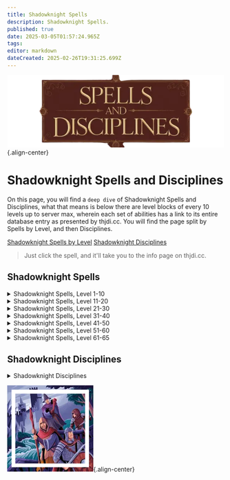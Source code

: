 ```yaml
---
title: Shadowknight Spells
description: Shadowknight Spells.
published: true
date: 2025-03-05T01:57:24.965Z
tags: 
editor: markdown
dateCreated: 2025-02-26T19:31:25.699Z
---
```


![spellsdisciplines.webp](/classes-and-abilities/spellsdisciplines.webp){.align-center}

# Shadowknight Spells and Disciplines

On this page, you will find a `deep dive` of Shadowknight Spells and Disciplines, what that means is below there are level blocks of every 10 levels up to server max, wherein each set of abilities has a link to its entire database entry as presented by thjdi.cc. You will find the page split by Spells by Level, and then Disciplines.

[Shadowknight Spells by Level](#shadowknight-spells)
[Shadowknight Disciplines](#shadowknight-disciplines)

> Just click the spell, and it'll take you to the info page on thjdi.cc.

## Shadowknight Spells


<details>
	<summary> Shadowknight Spells, Level 1-10 </summary>

|Spell Name|Level|
|---|---|
|<a href="https://www.thjdi.cc/spell/5012" target="_blank">Spike of Disease</a>|1|
|<a href="https://www.thjdi.cc/spell/221" target="_blank">Sense the Dead</a>|2|
|<a href="https://www.thjdi.cc/spell/342" target="_blank">Locate Corpse</a>|3|
|<a href="https://www.thjdi.cc/spell/235" target="_blank">Invisibility versus Undead</a>|4|
|<a href="https://www.thjdi.cc/spell/340" target="_blank">Disease Cloud</a>|5|
|<a href="https://www.thjdi.cc/spell/343" target="_blank">Siphon Strength</a>|6|
|<a href="https://www.thjdi.cc/spell/33640" target="_blank">Leering Corpse (SHD)</a>|7|
|<a href="https://www.thjdi.cc/spell/341" target="_blank">Lifetap</a>|8|
|<a href="https://www.thjdi.cc/spell/2571" target="_blank">Despair</a>|9|
|<a href="https://www.thjdi.cc/spell/347" target="_blank">Numb the Dead</a>|9|
|<a href="https://www.thjdi.cc/spell/225" target="_blank">Endure Cold</a>|10|

</details>

<details>
	<summary> Shadowknight Spells, Level 11-20 </summary>

|Spell Name|Level|
|---|---|
|<a href="https://www.thjdi.cc/spell/344" target="_blank">Clinging Darkness</a>|11|
|<a href="https://www.thjdi.cc/spell/229" target="_blank">Fear</a>|12|
|<a href="https://www.thjdi.cc/spell/2213" target="_blank">Lesser Summon Corpse</a>|12|
|<a href="https://www.thjdi.cc/spell/354" target="_blank">Shadow Step</a>|13|
|<a href="https://www.thjdi.cc/spell/33634" target="_blank">Bone Walk (SHD)</a>|14|
|<a href="https://www.thjdi.cc/spell/502" target="_blank">Lifespike</a>|15|
|<a href="https://www.thjdi.cc/spell/2572" target="_blank">Scream of Hate</a>|15|
|<a href="https://www.thjdi.cc/spell/346" target="_blank">Grim Aura</a>|16|
|<a href="https://www.thjdi.cc/spell/352" target="_blank">Deadeye</a>|17|
|<a href="https://www.thjdi.cc/spell/218" target="_blank">Ward Undead</a>|18|
|<a href="https://www.thjdi.cc/spell/213" target="_blank">Cure Disease</a>|19|
|<a href="https://www.thjdi.cc/spell/3583" target="_blank">Tiny Companion</a>|19|
|<a href="https://www.thjdi.cc/spell/355" target="_blank">Engulfing Darkness</a>|20|
|<a href="https://www.thjdi.cc/spell/209" target="_blank">Spook the Dead</a>|20|

</details>

<details>
	<summary> Shadowknight Spells, Level 21-30 </summary>

|Spell Name|Level|
|---|---|
|<a href="https://www.thjdi.cc/spell/357" target="_blank">Dark Empathy</a>|21|
|<a href="https://www.thjdi.cc/spell/33635" target="_blank">Convoke Shadow (SHD)</a>|22|
|<a href="https://www.thjdi.cc/spell/359" target="_blank">Vampiric Embrace</a>|22|
|<a href="https://www.thjdi.cc/spell/2573" target="_blank">Scream of Pain</a>|23|
|<a href="https://www.thjdi.cc/spell/366" target="_blank">Feign Death</a>|24|
|<a href="https://www.thjdi.cc/spell/226" target="_blank">Endure Disease</a>|26|
|<a href="https://www.thjdi.cc/spell/363" target="_blank">Wave of Enfeeblement</a>|27|
|<a href="https://www.thjdi.cc/spell/360" target="_blank">Heat Blood</a>|28|
|<a href="https://www.thjdi.cc/spell/445" target="_blank">Lifedraw</a>|29|
|<a href="https://www.thjdi.cc/spell/1289" target="_blank">Strengthen Death</a>|29|
|<a href="https://www.thjdi.cc/spell/522" target="_blank">Gather Shadows</a>|30|
|<a href="https://www.thjdi.cc/spell/33641" target="_blank">Restless Bones (SHD)</a>|30|

</details>

<details>
	<summary> Shadowknight Spells, Level 31-40 </summary>

|Spell Name|Level|
|---|---|
|<a href="https://www.thjdi.cc/spell/236" target="_blank">Shieldskin</a>|31|
|<a href="https://www.thjdi.cc/spell/4062" target="_blank">Dark Temptation</a>|32|
|<a href="https://www.thjdi.cc/spell/1221" target="_blank">Terror of Darkness</a>|33|
|<a href="https://www.thjdi.cc/spell/3561" target="_blank">Spear of Disease</a>|34|
|<a href="https://www.thjdi.cc/spell/61" target="_blank">Resist Cold</a>|35|
|<a href="https://www.thjdi.cc/spell/1457" target="_blank">Shroud of Hate</a>|35|
|<a href="https://www.thjdi.cc/spell/3" target="_blank">Summon Corpse</a>|35|
|<a href="https://www.thjdi.cc/spell/48" target="_blank">Cancel Magic</a>|36|
|<a href="https://www.thjdi.cc/spell/367" target="_blank">Heart Flutter</a>|36|
|<a href="https://www.thjdi.cc/spell/2574" target="_blank">Scream of Death</a>|37|
|<a href="https://www.thjdi.cc/spell/370" target="_blank">Shadow Vortex</a>|37|
|<a href="https://www.thjdi.cc/spell/33636" target="_blank">Animate Dead (SHD)</a>|38|
|<a href="https://www.thjdi.cc/spell/233" target="_blank">Expulse Undead</a>|39|
|<a href="https://www.thjdi.cc/spell/1225" target="_blank">Voice of Darkness</a>|39|
|<a href="https://www.thjdi.cc/spell/90" target="_blank">Shadow Sight</a>|40|

</details>

<details>
	<summary> Shadowknight Spells, Level 41-50 </summary>

|Spell Name|Level|
|---|---|
|<a href="https://www.thjdi.cc/spell/3686" target="_blank">Blood of Pain</a>|41|
|<a href="https://www.thjdi.cc/spell/1222" target="_blank">Terror of Shadows</a>|42|
|<a href="https://www.thjdi.cc/spell/127" target="_blank">Invoke Fear</a>|43|
|<a href="https://www.thjdi.cc/spell/452" target="_blank">Dooming Darkness</a>|44|
|<a href="https://www.thjdi.cc/spell/478" target="_blank">Breath of the Dead</a>|45|
|<a href="https://www.thjdi.cc/spell/414" target="_blank">Word of Spirit</a>|45|
|<a href="https://www.thjdi.cc/spell/33637" target="_blank">Summon Dead (SHD)</a>|46|
|<a href="https://www.thjdi.cc/spell/1226" target="_blank">Voice of Shadows</a>|46|
|<a href="https://www.thjdi.cc/spell/692" target="_blank">Life Leech</a>|47|
|<a href="https://www.thjdi.cc/spell/4102" target="_blank">Scythe of Darkness</a>|47|
|<a href="https://www.thjdi.cc/spell/3560" target="_blank">Spear of Pain</a>|48|
|<a href="https://www.thjdi.cc/spell/117" target="_blank">Dismiss Undead</a>|49|
|<a href="https://www.thjdi.cc/spell/199" target="_blank">Harmshield</a>|50|
|<a href="https://www.thjdi.cc/spell/1458" target="_blank">Shroud of Pain</a>|50|

</details>

<details>
	<summary> Shadowknight Spells, Level 51-60 </summary>

|Spell Name|Level|
|---|---|
|<a href="https://www.thjdi.cc/spell/1685" target="_blank">Muzzle of Mardu</a>|51|
|<a href="https://www.thjdi.cc/spell/446" target="_blank">Siphon Life</a>|51|
|<a href="https://www.thjdi.cc/spell/16420" target="_blank">Vicious Bite of Chaos Recourse</a>|51|
|<a href="https://www.thjdi.cc/spell/2575" target="_blank">Abduction of Strength</a>|52|
|<a href="https://www.thjdi.cc/spell/3685" target="_blank">Comatose</a>|52|
|<a href="https://www.thjdi.cc/spell/33638" target="_blank">Malignant Dead (SHD)</a>|52|
|<a href="https://www.thjdi.cc/spell/2576" target="_blank">Mental Corruption</a>|52|
|<a href="https://www.thjdi.cc/spell/448" target="_blank">Rest the Dead</a>|52|
|<a href="https://www.thjdi.cc/spell/1285" target="_blank">Summon Companion</a>|52|
|<a href="https://www.thjdi.cc/spell/451" target="_blank">Boil Blood</a>|53|
|<a href="https://www.thjdi.cc/spell/1223" target="_blank">Terror of Death</a>|53|
|<a href="https://www.thjdi.cc/spell/364" target="_blank">Banshee Aura</a>|54|
|<a href="https://www.thjdi.cc/spell/4063" target="_blank">Call of Darkness</a>|54|
|<a href="https://www.thjdi.cc/spell/59" target="_blank">Panic the Dead</a>|54|
|<a href="https://www.thjdi.cc/spell/4103" target="_blank">Scythe of Death</a>|54|
|<a href="https://www.thjdi.cc/spell/3562" target="_blank">Spear of Plague</a>|54|
|<a href="https://www.thjdi.cc/spell/2577" target="_blank">Torrent of Hate</a>|54|
|<a href="https://www.thjdi.cc/spell/1742" target="_blank">Bobbing Corpse</a>|55|
|<a href="https://www.thjdi.cc/spell/662" target="_blank">Expel Undead</a>|55|
|<a href="https://www.thjdi.cc/spell/1459" target="_blank">Shroud of Death</a>|55|
|<a href="https://www.thjdi.cc/spell/1376" target="_blank">Shroud of Undeath</a>|55|
|<a href="https://www.thjdi.cc/spell/524" target="_blank">Spirit Tap</a>|55|
|<a href="https://www.thjdi.cc/spell/1227" target="_blank">Voice of Death</a>|55|
|<a href="https://www.thjdi.cc/spell/6995" target="_blank">Soulless Fear</a>|56|
|<a href="https://www.thjdi.cc/spell/393" target="_blank">Steelskin</a>|56|
|<a href="https://www.thjdi.cc/spell/2578" target="_blank">Torrent of Pain</a>|56|
|<a href="https://www.thjdi.cc/spell/1773" target="_blank">Conjure Corpse</a>|57|
|<a href="https://www.thjdi.cc/spell/525" target="_blank">Drain Spirit</a>|57|
|<a href="https://www.thjdi.cc/spell/6986" target="_blank">Shadow Voice</a>|57|
|<a href="https://www.thjdi.cc/spell/454" target="_blank">Vampiric Curse</a>|57|
|<a href="https://www.thjdi.cc/spell/33642" target="_blank">Cackling Bones (SHD)</a>|58|
|<a href="https://www.thjdi.cc/spell/2892" target="_blank">Deathly Temptation</a>|58|
|<a href="https://www.thjdi.cc/spell/49" target="_blank">Nullify Magic</a>|58|
|<a href="https://www.thjdi.cc/spell/2579" target="_blank">Torrent of Fatigue</a>|58|
|<a href="https://www.thjdi.cc/spell/453" target="_blank">Cascading Darkness</a>|59|
|<a href="https://www.thjdi.cc/spell/394" target="_blank">Diamondskin</a>|59|
|<a href="https://www.thjdi.cc/spell/1224" target="_blank">Terror of Terris</a>|59|
|<a href="https://www.thjdi.cc/spell/1508" target="_blank">Asystole</a>|60|
|<a href="https://www.thjdi.cc/spell/661" target="_blank">Augment Death</a>|60|
|<a href="https://www.thjdi.cc/spell/2580" target="_blank">Cloak of the Akheva</a>|60|
|<a href="https://www.thjdi.cc/spell/1460" target="_blank">Death Peace</a>|60|
|<a href="https://www.thjdi.cc/spell/447" target="_blank">Drain Soul</a>|60|
|<a href="https://www.thjdi.cc/spell/1228" target="_blank">Voice of Terris</a>|60|

</details>

<details>
	<summary> Shadowknight Spells, Level 61-65 </summary>

|Spell Name|Level|
|---|---|
|<a href="https://www.thjdi.cc/spell/3406" target="_blank">Aura of Darkness</a>|61|
|<a href="https://www.thjdi.cc/spell/3400" target="_blank">Festering Darkness</a>|61|
|<a href="https://www.thjdi.cc/spell/6" target="_blank">Ignite Blood</a>|61|
|<a href="https://www.thjdi.cc/spell/1411" target="_blank">Improved Invisibility to Undead</a>|61|
|<a href="https://www.thjdi.cc/spell/6996" target="_blank">Soulless Panic</a>|61|
|<a href="https://www.thjdi.cc/spell/456" target="_blank">Bond of Death</a>|62|
|<a href="https://www.thjdi.cc/spell/3428" target="_blank">Deny Undead</a>|62|
|<a href="https://www.thjdi.cc/spell/6987" target="_blank">Shadow Bellow</a>|62|
|<a href="https://www.thjdi.cc/spell/3401" target="_blank">Touch of Volatis</a>|62|
|<a href="https://www.thjdi.cc/spell/3408" target="_blank">Zevfeer's Bite</a>|62|
|<a href="https://www.thjdi.cc/spell/3403" target="_blank">Aura of Pain</a>|63|
|<a href="https://www.thjdi.cc/spell/3489" target="_blank">Blood of Hate</a>|63|
|<a href="https://www.thjdi.cc/spell/3227" target="_blank">Shroud of Chaos</a>|63|
|<a href="https://www.thjdi.cc/spell/3405" target="_blank">Terror of Thule</a>|63|
|<a href="https://www.thjdi.cc/spell/1414" target="_blank">Augmentation of Death</a>|64|
|<a href="https://www.thjdi.cc/spell/33639" target="_blank">Invoke Death (SHD)</a>|64|
|<a href="https://www.thjdi.cc/spell/3488" target="_blank">Pact of Hate</a>|64|
|<a href="https://www.thjdi.cc/spell/4101" target="_blank">Scythe of Innoruuk</a>|64|
|<a href="https://www.thjdi.cc/spell/3491" target="_blank">Spear of Decay</a>|64|
|<a href="https://www.thjdi.cc/spell/4982" target="_blank">Ancient: Bite of Chaos</a>|65|
|<a href="https://www.thjdi.cc/spell/3411" target="_blank">Aura of Hate</a>|65|
|<a href="https://www.thjdi.cc/spell/4903" target="_blank">Black Shroud</a>|65|
|<a href="https://www.thjdi.cc/spell/3490" target="_blank">Cloak of Luclin</a>|65|
|<a href="https://www.thjdi.cc/spell/8484" target="_blank">Decrepit Skin</a>|65|
|<a href="https://www.thjdi.cc/spell/4902" target="_blank">Mental Horror</a>|65|
|<a href="https://www.thjdi.cc/spell/4904" target="_blank">Miasmic Spear</a>|65|
|<a href="https://www.thjdi.cc/spell/3413" target="_blank">Touch of Innoruuk</a>|65|
|<a href="https://www.thjdi.cc/spell/3410" target="_blank">Voice of Thule</a>|65|

</details>

## Shadowknight Disciplines
<details>
	<summary> Shadowknight Disciplines </summary>

|Discipline Name|Level|
|---|---|
|<a href="https://www.thjdi.cc/spell/4585" target="_blank">Resistant Discipline</a>|51|
|<a href="https://www.thjdi.cc/spell/4587" target="_blank">Fearless Discipline</a>|54|
|<a href="https://www.thjdi.cc/spell/4520" target="_blank">Unholy Aura Discipline</a>|55|
|<a href="https://www.thjdi.cc/spell/7005" target="_blank">Ichor Guard</a>|56|
|<a href="https://www.thjdi.cc/spell/4590" target="_blank">Deflection Discipline</a>|59|
|<a href="https://www.thjdi.cc/spell/4504" target="_blank">Leechcurse Discipline</a>|60|
|<a href="https://www.thjdi.cc/spell/6741" target="_blank">Soul Guard</a>|61|

</details>

![pagebreak6.webp](/pagebreak6.webp){.align-center}